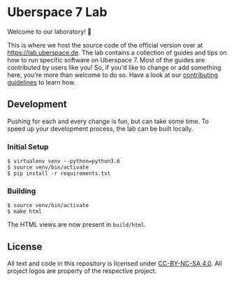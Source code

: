 # Uberspace 7 Lab

Welcome to our laboratory! :tada:

This is where we host the source code of the official version over at https://lab.uberspace.de. The lab contains a collection of guides and tips on how to run specific software on Uberspace 7. Most of the guides are contributed by users like you! So, if you'd like to change or add something here, you're more than welcome to do so. Have a look at our [contributing guidelines](CONTRIBUTING.md) to learn how.

## Development

Pushing for each and every change is fun, but can take some
time. To speed up your development process, the lab can
be built locally.

### Initial Setup

```shell
$ virtualenv venv --python=python3.6
$ source venv/bin/activate
$ pip install -r requirements.txt
```

### Building

```shell
$ source venv/bin/activate
$ make html
```

The HTML views are now present in `build/html`.

## License

All text and code in this repository is licensed under [CC-BY-NC-SA 4.0][].
All project logos are property of the respective project.

[CC-BY-NC-SA 4.0]: https://creativecommons.org/licenses/by-nc-sa/4.0/
